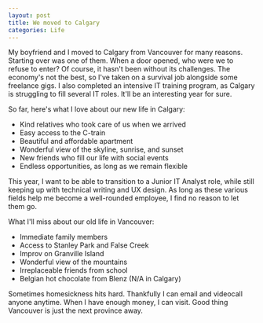 ```yaml
---
layout: post
title: We moved to Calgary
categories: Life
---
```


My boyfriend and I moved to Calgary from Vancouver for many reasons. Starting over was one of them. When a door opened, who were we to refuse to enter? Of course, it hasn't been without its challenges. The economy's not the best, so I've taken on a survival job alongside some freelance gigs. I also completed an intensive IT training program, as Calgary is struggling to fill several IT roles. It'll be an interesting year for sure.

So far, here's what I love about our new life in Calgary:
* Kind relatives who took care of us when we arrived
* Easy access to the C-train
* Beautiful and affordable apartment
* Wonderful view of the skyline, sunrise, and sunset
* New friends who fill our life with social events
* Endless opportunities, as long as we remain flexible

This year, I want to be able to transition to a Junior IT Analyst role, while still keeping up with technical writing and UX design. As long as these various fields help me become a well-rounded employee, I find no reason to let them go.

What I'll miss about our old life in Vancouver:
* Immediate family members
* Access to Stanley Park and False Creek
* Improv on Granville Island
* Wonderful view of the mountains
* Irreplaceable friends from school
* Belgian hot chocolate from Blenz (N/A in Calgary)

Sometimes homesickness hits hard. Thankfully I can email and videocall anyone anytime. When I have enough money, I can visit. Good thing Vancouver is just the next province away.
